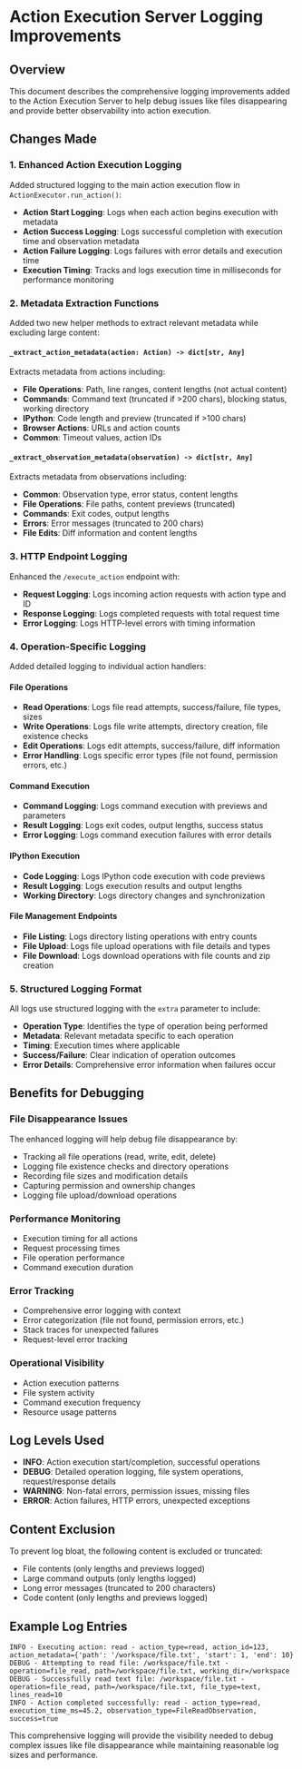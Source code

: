 # Action Execution Server Logging Improvements

## Overview

This document describes the comprehensive logging improvements added to the Action Execution Server to help debug issues like files disappearing and provide better observability into action execution.

## Changes Made

### 1. Enhanced Action Execution Logging

Added structured logging to the main action execution flow in `ActionExecutor.run_action()`:

- **Action Start Logging**: Logs when each action begins execution with metadata
- **Action Success Logging**: Logs successful completion with execution time and observation metadata
- **Action Failure Logging**: Logs failures with error details and execution time
- **Execution Timing**: Tracks and logs execution time in milliseconds for performance monitoring

### 2. Metadata Extraction Functions

Added two new helper methods to extract relevant metadata while excluding large content:

#### `_extract_action_metadata(action: Action) -> dict[str, Any]`
Extracts metadata from actions including:
- **File Operations**: Path, line ranges, content lengths (not actual content)
- **Commands**: Command text (truncated if >200 chars), blocking status, working directory
- **IPython**: Code length and preview (truncated if >100 chars)
- **Browser Actions**: URLs and action counts
- **Common**: Timeout values, action IDs

#### `_extract_observation_metadata(observation) -> dict[str, Any]`
Extracts metadata from observations including:
- **Common**: Observation type, error status, content lengths
- **File Operations**: File paths, content previews (truncated)
- **Commands**: Exit codes, output lengths
- **Errors**: Error messages (truncated to 200 chars)
- **File Edits**: Diff information and content lengths

### 3. HTTP Endpoint Logging

Enhanced the `/execute_action` endpoint with:
- **Request Logging**: Logs incoming action requests with action type and ID
- **Response Logging**: Logs completed requests with total request time
- **Error Logging**: Logs HTTP-level errors with timing information

### 4. Operation-Specific Logging

Added detailed logging to individual action handlers:

#### File Operations
- **Read Operations**: Logs file read attempts, success/failure, file types, sizes
- **Write Operations**: Logs file write attempts, directory creation, file existence checks
- **Edit Operations**: Logs edit attempts, success/failure, diff information
- **Error Handling**: Logs specific error types (file not found, permission errors, etc.)

#### Command Execution
- **Command Logging**: Logs command execution with previews and parameters
- **Result Logging**: Logs exit codes, output lengths, success status
- **Error Logging**: Logs command execution failures with error details

#### IPython Execution
- **Code Logging**: Logs IPython code execution with code previews
- **Result Logging**: Logs execution results and output lengths
- **Working Directory**: Logs directory changes and synchronization

#### File Management Endpoints
- **File Listing**: Logs directory listing operations with entry counts
- **File Upload**: Logs file upload operations with file details and types
- **File Download**: Logs download operations with file counts and zip creation

### 5. Structured Logging Format

All logs use structured logging with the `extra` parameter to include:
- **Operation Type**: Identifies the type of operation being performed
- **Metadata**: Relevant metadata specific to each operation
- **Timing**: Execution times where applicable
- **Success/Failure**: Clear indication of operation outcomes
- **Error Details**: Comprehensive error information when failures occur

## Benefits for Debugging

### File Disappearance Issues
The enhanced logging will help debug file disappearance by:
- Tracking all file operations (read, write, edit, delete)
- Logging file existence checks and directory operations
- Recording file sizes and modification details
- Capturing permission and ownership changes
- Logging file upload/download operations

### Performance Monitoring
- Execution timing for all actions
- Request processing times
- File operation performance
- Command execution duration

### Error Tracking
- Comprehensive error logging with context
- Error categorization (file not found, permission errors, etc.)
- Stack traces for unexpected failures
- Request-level error tracking

### Operational Visibility
- Action execution patterns
- File system activity
- Command execution frequency
- Resource usage patterns

## Log Levels Used

- **INFO**: Action execution start/completion, successful operations
- **DEBUG**: Detailed operation logging, file system operations, request/response details
- **WARNING**: Non-fatal errors, permission issues, missing files
- **ERROR**: Action failures, HTTP errors, unexpected exceptions

## Content Exclusion

To prevent log bloat, the following content is excluded or truncated:
- File contents (only lengths and previews logged)
- Large command outputs (only lengths logged)
- Long error messages (truncated to 200 characters)
- Code content (only lengths and previews logged)

## Example Log Entries

```
INFO - Executing action: read - action_type=read, action_id=123, action_metadata={'path': '/workspace/file.txt', 'start': 1, 'end': 10}
DEBUG - Attempting to read file: /workspace/file.txt - operation=file_read, path=/workspace/file.txt, working_dir=/workspace
DEBUG - Successfully read text file: /workspace/file.txt - operation=file_read, path=/workspace/file.txt, file_type=text, lines_read=10
INFO - Action completed successfully: read - action_type=read, execution_time_ms=45.2, observation_type=FileReadObservation, success=true
```

This comprehensive logging will provide the visibility needed to debug complex issues like file disappearance while maintaining reasonable log sizes and performance.
